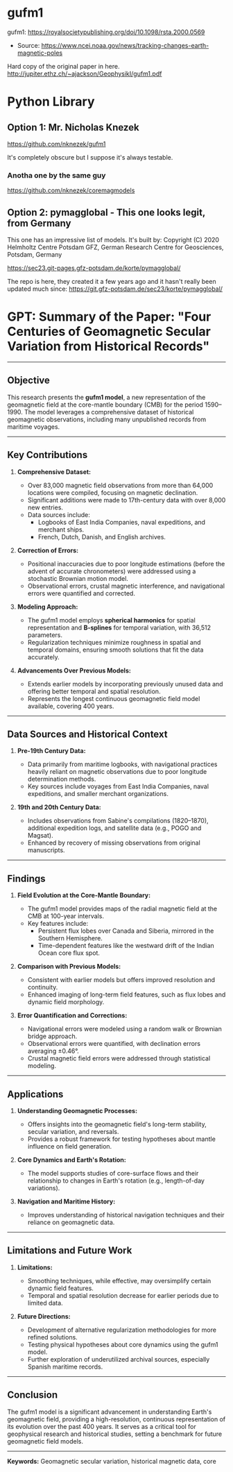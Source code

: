 # gufm1

gufm1: https://royalsocietypublishing.org/doi/10.1098/rsta.2000.0569
- Source: https://www.ncei.noaa.gov/news/tracking-changes-earth-magnetic-poles

Hard copy of the original paper in here. http://jupiter.ethz.ch/~ajackson/GeophysikI/gufm1.pdf

# Python Library

## Option 1: Mr. Nicholas Knezek

https://github.com/nknezek/gufm1

It's completely obscure but I suppose it's always testable.

### Anotha one by the same guy

https://github.com/nknezek/coremagmodels

## Option 2: pymagglobal - This one looks legit, from Germany

This one has an impressive list of models. It's built by: Copyright (C) 2020 Helmholtz Centre Potsdam GFZ, German Research Centre for Geosciences, Potsdam, Germany

https://sec23.git-pages.gfz-potsdam.de/korte/pymagglobal/

The repo is here, they created it a few years ago and it hasn't really been updated much since: https://git.gfz-potsdam.de/sec23/korte/pymagglobal/

# GPT: Summary of the Paper: "Four Centuries of Geomagnetic Secular Variation from Historical Records"

---

## **Objective**
This research presents the **gufm1 model**, a new representation of the geomagnetic field at the core-mantle boundary (CMB) for the period 1590–1990. The model leverages a comprehensive dataset of historical geomagnetic observations, including many unpublished records from maritime voyages.

---

## **Key Contributions**
1. **Comprehensive Dataset:**
   - Over 83,000 magnetic field observations from more than 64,000 locations were compiled, focusing on magnetic declination.
   - Significant additions were made to 17th-century data with over 8,000 new entries.
   - Data sources include:
     - Logbooks of East India Companies, naval expeditions, and merchant ships.
     - French, Dutch, Danish, and English archives.

2. **Correction of Errors:**
   - Positional inaccuracies due to poor longitude estimations (before the advent of accurate chronometers) were addressed using a stochastic Brownian motion model.
   - Observational errors, crustal magnetic interference, and navigational errors were quantified and corrected.

3. **Modeling Approach:**
   - The gufm1 model employs **spherical harmonics** for spatial representation and **B-splines** for temporal variation, with 36,512 parameters.
   - Regularization techniques minimize roughness in spatial and temporal domains, ensuring smooth solutions that fit the data accurately.

4. **Advancements Over Previous Models:**
   - Extends earlier models by incorporating previously unused data and offering better temporal and spatial resolution.
   - Represents the longest continuous geomagnetic field model available, covering 400 years.

---

## **Data Sources and Historical Context**
1. **Pre-19th Century Data:**
   - Data primarily from maritime logbooks, with navigational practices heavily reliant on magnetic observations due to poor longitude determination methods.
   - Key sources include voyages from East India Companies, naval expeditions, and smaller merchant organizations.
   
2. **19th and 20th Century Data:**
   - Includes observations from Sabine's compilations (1820–1870), additional expedition logs, and satellite data (e.g., POGO and Magsat).
   - Enhanced by recovery of missing observations from original manuscripts.

---

## **Findings**
1. **Field Evolution at the Core-Mantle Boundary:**
   - The gufm1 model provides maps of the radial magnetic field at the CMB at 100-year intervals.
   - Key features include:
     - Persistent flux lobes over Canada and Siberia, mirrored in the Southern Hemisphere.
     - Time-dependent features like the westward drift of the Indian Ocean core flux spot.

2. **Comparison with Previous Models:**
   - Consistent with earlier models but offers improved resolution and continuity.
   - Enhanced imaging of long-term field features, such as flux lobes and dynamic field morphology.

3. **Error Quantification and Corrections:**
   - Navigational errors were modeled using a random walk or Brownian bridge approach.
   - Observational errors were quantified, with declination errors averaging ±0.46°.
   - Crustal magnetic field errors were addressed through statistical modeling.

---

## **Applications**
1. **Understanding Geomagnetic Processes:**
   - Offers insights into the geomagnetic field's long-term stability, secular variation, and reversals.
   - Provides a robust framework for testing hypotheses about mantle influence on field generation.

2. **Core Dynamics and Earth's Rotation:**
   - The model supports studies of core-surface flows and their relationship to changes in Earth's rotation (e.g., length-of-day variations).

3. **Navigation and Maritime History:**
   - Improves understanding of historical navigation techniques and their reliance on geomagnetic data.

---

## **Limitations and Future Work**
1. **Limitations:**
   - Smoothing techniques, while effective, may oversimplify certain dynamic field features.
   - Temporal and spatial resolution decrease for earlier periods due to limited data.

2. **Future Directions:**
   - Development of alternative regularization methodologies for more refined solutions.
   - Testing physical hypotheses about core dynamics using the gufm1 model.
   - Further exploration of underutilized archival sources, especially Spanish maritime records.

---

## **Conclusion**
The gufm1 model is a significant advancement in understanding Earth's geomagnetic field, providing a high-resolution, continuous representation of its evolution over the past 400 years. It serves as a critical tool for geophysical research and historical studies, setting a benchmark for future geomagnetic field models.

---

**Keywords:** Geomagnetic secular variation, historical magnetic data, core
